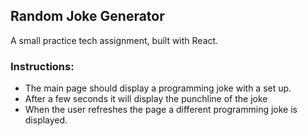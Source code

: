 ## Random Joke Generator

A small practice tech assignment, built with React.

### Instructions:

- The main page should display a programming joke with a set up.
- After a few seconds it will display the punchline of the joke
- When the user refreshes the page a different programming joke is displayed.



